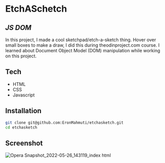 # EtchASchetch 
## _JS DOM_




In this project, I made a cool sketchpad/etch-a-sketch thing.
Hover over small boxes to make a draw, I did this during theodinproject.com course. I learned about Document Object Model (DOM) manipulation while working on this project.

## Tech

- HTML
- CSS
- Javascript 


## Installation

```sh
git clone git@github.com:EronMahmuti/etchasketch.git
cd etchasketch
```

## Screenshot
![Opera Snapshot_2022-05-26_143119_index html](https://user-images.githubusercontent.com/64994381/170489331-7f33435e-c8a8-4566-a1f3-0e3f975d9afb.png)



